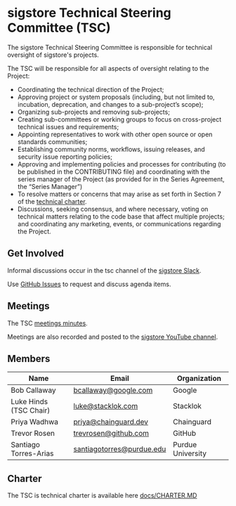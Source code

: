 # sigstore Technical Steering Committee (TSC)

The sigstore Technical Steering Committee is responsible for technical oversight
of sigstore's projects.

The TSC will be responsible for all aspects of oversight relating to the Project:

* Coordinating the technical direction of the Project;
* Approving project or system proposals (including, but not limited to, incubation,
  deprecation, and changes to a sub-project’s scope);
* Organizing sub-projects and removing sub-projects;
* Creating sub-committees or working groups to focus on cross-project technical
issues and requirements;
* Appointing representatives to work with other open source or open standards communities;
* Establishing community norms, workflows, issuing releases, and security issue
  reporting policies;
* Approving and implementing policies and processes for contributing (to be
  published in the CONTRIBUTING file) and coordinating with the series manager
  of the Project (as provided for in the Series Agreement, the “Series Manager”)
* To resolve matters or concerns that may arise as set forth in Section 7 of the
  [technical charter](https://github.com/sigstore/TSC/blob/main/docs/CHARTER.MD).
* Discussions, seeking consensus, and where necessary, voting on technical
  matters relating to the code base that affect multiple projects; and coordinating
  any marketing, events, or communications regarding the Project.

## Get Involved

Informal discussions occur in the tsc channel of the [sigstore Slack](https://sigstore.slack.com).

Use [GitHub Issues](https://github.com/sigstore/tac/issues) to request and discuss agenda items.

## Meetings

The TSC [meetings minutes](https://docs.google.com/document/d/1rN_tn2Jf1hd_e6XDLlKg0vmQog3LIxEHfulG50WzgKQ/).

Meetings are also recorded and posted to the [sigstore YouTube channel](https://www.youtube.com/channel/UCWPVc8glVGOODxsA_ep0VVw/featured).

## Members

| Name | Email | Organization |
| --- | --- | --- |
| Bob Callaway | bcallaway@google.com | Google |
| Luke Hinds (TSC Chair) | luke@stacklok.com | Stacklok |
| Priya Wadhwa | priya@chainguard.dev | Chainguard |
| Trevor Rosen | trevrosen@github.com | GitHub |
| Santiago Torres-Arias | santiagotorres@purdue.edu | Purdue University |

## Charter

The TSC is technical charter is available here [docs/CHARTER.MD](https://github.com/sigstore/TSC/blob/main/docs/CHARTER.MD)
